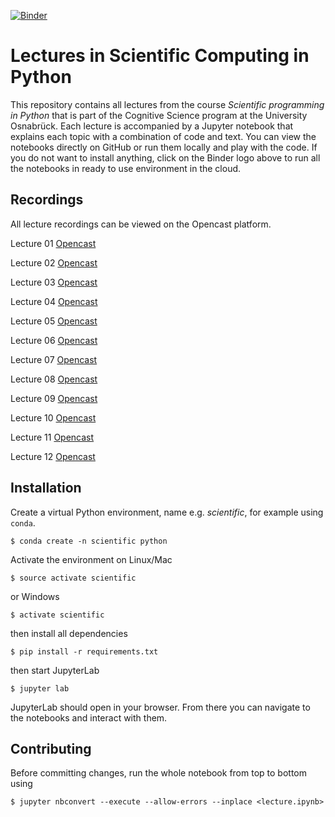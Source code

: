 [![Binder](https://mybinder.org/badge.svg)](https://mybinder.org/v2/gh/scientificprogrammingUOS/lectures/master?urlpath=lab)

# Lectures in Scientific Computing in Python
This repository contains all lectures from the course 
*Scientific programming in Python* that is part of the Cognitive Science program
at the University Osnabrück. Each lecture is accompanied by a Jupyter notebook
that explains each topic with a combination of code and text. You
can view the notebooks directly on GitHub or run them locally and play
with the code. If you do not want to install anything, click on the Binder
logo above to run all the notebooks in ready to use environment in the cloud.

## Recordings
All lecture recordings can be viewed on the Opencast platform.

Lecture 01 [Opencast](https://video4.virtuos.uos.de/engage/theodul/ui/core.html?cid=a18d5bd1b862d194bcd7b56bca95c32f&id=b0079cbf-51b7-47c1-8a38-21147935d249)

Lecture 02 [Opencast](https://video4.virtuos.uos.de/engage/theodul/ui/core.html?cid=a18d5bd1b862d194bcd7b56bca95c32f&id=f41dc9ef-c846-4f07-a7a8-b87b92cd82f9)

Lecture 03 [Opencast](https://video4.virtuos.uos.de/engage/theodul/ui/core.html?cid=a18d5bd1b862d194bcd7b56bca95c32f&id=fcb80388-4dc3-4336-bec4-a294ccc096de)

Lecture 04 [Opencast](https://video4.virtuos.uos.de/engage/theodul/ui/core.html?cid=a18d5bd1b862d194bcd7b56bca95c32f&id=f695daea-8ee4-473b-8684-c46cbef62586)

Lecture 05 [Opencast](https://video4.virtuos.uos.de/engage/theodul/ui/core.html?cid=a18d5bd1b862d194bcd7b56bca95c32f&id=3a01b270-efc0-4d38-8457-586ec2fc6886)

Lecture 06 [Opencast](https://video4.virtuos.uos.de/engage/theodul/ui/core.html?cid=a18d5bd1b862d194bcd7b56bca95c32f&id=0b158123-ecdb-4081-a13a-4a13c57cfeac)

Lecture 07 [Opencast](https://video4.virtuos.uos.de/engage/theodul/ui/core.html?cid=a18d5bd1b862d194bcd7b56bca95c32f&id=e077a983-89b3-40f7-818c-4cd34906f41f)

Lecture 08 [Opencast](https://video4.virtuos.uos.de/engage/theodul/ui/core.html?cid=a18d5bd1b862d194bcd7b56bca95c32f&id=4f440f84-8de7-4336-8f3f-b8f5764d84f3)

Lecture 09 [Opencast](https://video4.virtuos.uos.de/engage/theodul/ui/core.html?cid=a18d5bd1b862d194bcd7b56bca95c32f&id=79bce1f2-48e3-407b-8a1d-caf2a74e5517)

Lecture 10 [Opencast](https://video4.virtuos.uos.de/engage/theodul/ui/core.html?cid=a18d5bd1b862d194bcd7b56bca95c32f&id=634cd5c8-0227-4c19-9400-e348b53b2bf0)

Lecture 11 [Opencast](https://video4.virtuos.uos.de/engage/theodul/ui/core.html?cid=a18d5bd1b862d194bcd7b56bca95c32f&id=a34a0164-19da-406b-b1e1-3570ebcdc8d4)

Lecture 12 [Opencast](https://video4.virtuos.uos.de/engage/theodul/ui/core.html?cid=a18d5bd1b862d194bcd7b56bca95c32f&id=6d4e5f5e-727f-4834-80db-4322a86b0a96)

## Installation
Create a virtual Python environment, name e.g. *scientific*, for example using `conda`.

    $ conda create -n scientific python

Activate the environment on Linux/Mac

    $ source activate scientific
    
or Windows 

    $ activate scientific

then install all dependencies

    $ pip install -r requirements.txt

then start JupyterLab

    $ jupyter lab

JupyterLab should open in your browser. From there you can navigate to the notebooks 
and interact with them.


## Contributing
Before committing changes, run the whole notebook from top to bottom using

    $ jupyter nbconvert --execute --allow-errors --inplace <lecture.ipynb> 
